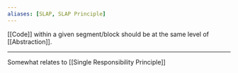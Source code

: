 ```yaml
---
aliases: [SLAP, SLAP Principle]
---
```


[[Code]] within a given segment/block should be at the same level of [[Abstraction]].

---

Somewhat relates to [[Single Responsibility Principle]]